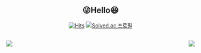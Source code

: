 <div align="center">

## :stuck_out_tongue_winking_eye:**Hello**:laughing:

 
[![Hits](https://hits.seeyoufarm.com/api/count/incr/badge.svg?url=https%3A%2F%2Fgithub.com%2Fkihyuny&count_bg=%235FB2EA&title_bg=%239B9B9B&icon=angellist.svg&icon_color=%23E7E7E7&title=hits&edge_flat=false)](https://hits.seeyoufarm.com)
 [![Solved.ac 프로필](http://mazassumnida.wtf/api/mini/generate_badge?boj=jsh99875)](https://solved.ac/jsh99875)

<br>
 <img align="left" src=![Anurag's GitHub stats](https://github-readme-stats.vercel.app/api?username=kihyuny&theme=gruvbox_light&show_icons=true)>
 <img align="right" src=[![Solved.ac 프로필](http://mazassumnida.wtf/api/generate_badge?boj=jsh99875)](https://solved.ac/jsh99875)>

 
</div>
  
 
  
  

